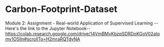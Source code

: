 # Carbon-Footprint-Dataset
Module 2: Assignment - Real-world Application of Supervised Learning
--Here's the link to the Jupyter Notebook--
https://colab.research.google.com/drive/14VmBMvKbzpSDRDoKGoV02aIqmy1O5lIn#scrollTo=H2mraRQTdyNA
